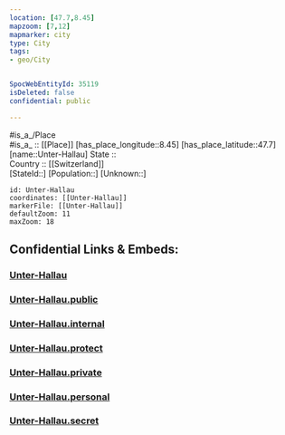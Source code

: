 ```yaml
---
location: [47.7,8.45] 
mapzoom: [7,12] 
mapmarker: city 
type: City
tags:
- geo/City


SpocWebEntityId: 35119
isDeleted: false
confidential: public

---
```

#is_a_/Place  
#is_a_ :: [[Place]] 
[has_place_longitude::8.45] 
[has_place_latitude::47.7] 
[name::Unter-Hallau] 
State ::  
Country :: [[Switzerland]]  
[StateId::] 
[Population::] 
[Unknown::] 


```leaflet
id: Unter-Hallau
coordinates: [[Unter-Hallau]] 
markerFile: [[Unter-Hallau]] 
defaultZoom: 11 
maxZoom: 18
```


## Confidential Links & Embeds: 

### [Unter-Hallau](/_Standards/Earth/Continent/Europe/Europe~Central/Switzerland/Switzerland~Cantons/Schaffhausen/City/Unter-Hallau.md) 

### [Unter-Hallau.public](/_public/Earth/Continent/Europe/Europe~Central/Switzerland/Switzerland~Cantons/Schaffhausen/City/Unter-Hallau.public.md) 

### [Unter-Hallau.internal](/_internal/Earth/Continent/Europe/Europe~Central/Switzerland/Switzerland~Cantons/Schaffhausen/City/Unter-Hallau.internal.md) 

### [Unter-Hallau.protect](/_protect/Earth/Continent/Europe/Europe~Central/Switzerland/Switzerland~Cantons/Schaffhausen/City/Unter-Hallau.protect.md) 

### [Unter-Hallau.private](/_private/Earth/Continent/Europe/Europe~Central/Switzerland/Switzerland~Cantons/Schaffhausen/City/Unter-Hallau.private.md) 

### [Unter-Hallau.personal](/_personal/Earth/Continent/Europe/Europe~Central/Switzerland/Switzerland~Cantons/Schaffhausen/City/Unter-Hallau.personal.md) 

### [Unter-Hallau.secret](/_secret/Earth/Continent/Europe/Europe~Central/Switzerland/Switzerland~Cantons/Schaffhausen/City/Unter-Hallau.secret.md)

